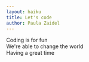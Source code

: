 ```yaml
---
layout: haiku
title: Let's code
author: Paula Zaidel
---
```


Coding is for fun<br>
We're able to change the world<br>
Having a great time<br>
